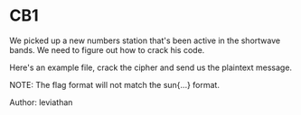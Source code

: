 # CB1

We picked up a new numbers station that's been active in the shortwave bands. We need to figure out how to crack his code.

Here's an example file, crack the cipher and send us the plaintext message.

NOTE: The flag format will not match the sun{...} format.

Author: leviathan
